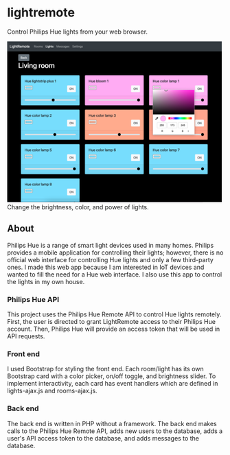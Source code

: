 # lightremote
Control Philips Hue lights from your web browser.

<img src="https://github.com/scottng/lightremote/blob/master/images/color.png?raw=true" width="500" alt="Screenshot of light controls">
Change the brightness, color, and power of lights.

## About
Philips Hue is a range of smart light devices used in many homes. Philips provides a mobile application for
controlling their lights; however, there is no official web interface for controlling Hue lights and only a few third-party ones.
I made this web app because I am interested in IoT devices and wanted to fill the need for a Hue web interface. 
I also use this app to control the lights in my own house.

### Philips Hue API
This project uses the Philips Hue Remote API to control Hue lights remotely. First, the user is directed to grant LightRemote access to their 
Philips Hue account. Then, Philips Hue will provide an access token that will be used in API requests.

### Front end
I used Bootstrap for styling the front end. Each room/light has its own Bootstrap card with a color picker, on/off toggle, and brightness slider. 
To implement interactivity, each card has event handlers which are defined in lights-ajax.js and rooms-ajax.js.

### Back end
The back end is written in PHP without a framework. The back end makes calls to the Philips Hue Remote API, adds new users to 
the database, adds a user's API access token to the database, and adds messages to the database.
